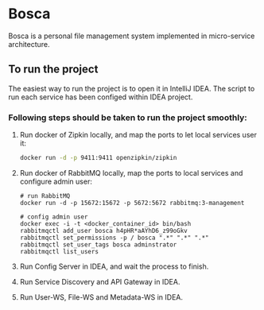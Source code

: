 # Bosca

Bosca is a personal file management system implemented in micro-service architecture.

## To run the project
The easiest way to run the project is to open it in IntelliJ IDEA. The script to run each service has been configed within IDEA project.

### Following steps should be taken to run the project smoothly:

1. Run docker of Zipkin locally, and map the ports to let local services user it:

   ```zsh
   docker run -d -p 9411:9411 openzipkin/zipkin
   ```

2. Run docker of RabbitMQ locally, map the ports to local services and configure admin user:

   ```shell
   # run RabbitMQ
   docker run -d -p 15672:15672 -p 5672:5672 rabbitmq:3-management
   
   # config admin user
   docker exec -i -t <docker_container_id> bin/bash
   rabbitmqctl add_user bosca h4pHR*aAYhD6_z99oGkv
   rabbitmqctl set_permissions -p / bosca ".*" ".*" ".*"
   rabbitmqctl set_user_tags bosca adminstrator
   rabbitmqctl list_users
   ```

3. Run Config Server in IDEA, and wait the process to finish.
4. Run Service Discovery and API Gateway in IDEA.
5. Run User-WS, File-WS and Metadata-WS in IDEA.